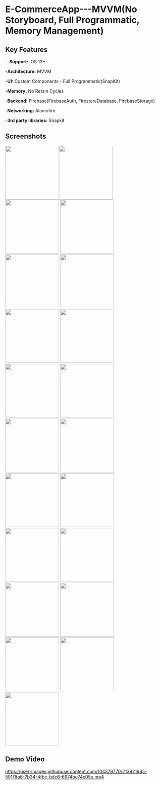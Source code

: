 # E-CommerceApp---MVVM(No Storyboard, Full Programmatic, Memory Management)

## Key Features
--**Support:** iOS 13+

-**Architecture:** MVVM

-**UI:** Custom Components - Full Programmatic(SnapKit)

-**Memory:** No Retain Cycles

-**Backend:** Firebase(FirebaseAuth, FirestoreDatabase, FirebaseStorage)

-**Networking:** Alamofire

-**3rd party libraries:** Snapkit

## Screenshots
<img width="170" src="https://user-images.githubusercontent.com/104379770/213921386-4e17a812-a829-4286-abcf-81cf12614ccd.png"><img width="170" src="https://user-images.githubusercontent.com/104379770/213921388-fd2ffbaf-0580-4290-a22e-08ddf19a8efb.png">
<img width="170" src="https://user-images.githubusercontent.com/104379770/213921391-9e19c979-8dc4-4797-887a-a805c35564d8.png">
<img width="170" src="https://user-images.githubusercontent.com/104379770/213921394-1763f68d-740b-4167-884f-7e8e3abdedc7.png">
<img width="170" src="https://user-images.githubusercontent.com/104379770/213921396-9397f73d-08b2-453d-874a-5e1956bd64de.png">
<img width="170" src="https://user-images.githubusercontent.com/104379770/213921398-16de546d-8385-451c-a601-b65942fe3f70.png">
<img width="170" src="https://user-images.githubusercontent.com/104379770/213921400-81fb1394-02a4-40f6-8cf6-310a566330b6.png">
<img width="170" src="https://user-images.githubusercontent.com/104379770/213921402-996bfeac-7e27-4a82-9e41-be6857f8475b.png">
<img width="170" src="https://user-images.githubusercontent.com/104379770/213921403-a7258f4b-2061-476a-9ca1-a1d37d129cb2.png">
<img width="170" src="https://user-images.githubusercontent.com/104379770/213921406-47f166c5-cb55-4079-8443-afe1475d4a26.png">
<img width="170" src="https://user-images.githubusercontent.com/104379770/213921407-84422f68-d10b-4550-8882-3d13fb4f2e04.png">
<img width="170" src="https://user-images.githubusercontent.com/104379770/213921408-f2672038-b5fa-4e9b-8647-17dfedd8f81a.png">
<img width="170" src="https://user-images.githubusercontent.com/104379770/213921412-056e3848-2223-4d53-a586-53a3cdefd15d.png">
<img width="170" src="https://user-images.githubusercontent.com/104379770/213921413-8df5583f-bd25-47d3-b2d2-2eb34b504374.png">
<img width="170" src="https://user-images.githubusercontent.com/104379770/214923829-342349c7-3c13-481f-909b-7346bc01d355.png">
<img width="170" src="https://user-images.githubusercontent.com/104379770/213921415-f2705a8a-4ad7-46b3-b17f-c170259ef170.png">
<img width="170" src="https://user-images.githubusercontent.com/104379770/213921417-a19dbea9-1a19-4179-9bb9-93cdbb72e2d4.png">
<img width="170" src="https://user-images.githubusercontent.com/104379770/213921418-5c61b05d-d23d-4147-9d49-e4c42e0570c9.png">
<img width="170" src="https://user-images.githubusercontent.com/104379770/213921420-b833d0d7-6216-4d32-9816-ac9e49a8f28d.png">
<img width="170" src="https://user-images.githubusercontent.com/104379770/213921421-ec24caf0-bbee-461f-bcd4-f2f16c701006.png">
<img width="170" src="https://user-images.githubusercontent.com/104379770/213921423-81181f5b-7896-4e56-a896-4497597a6aa0.png">

## Demo Video
https://user-images.githubusercontent.com/104379770/213921985-591f1fa6-7b34-4fbc-bdc6-6974be74e05e.mp4


